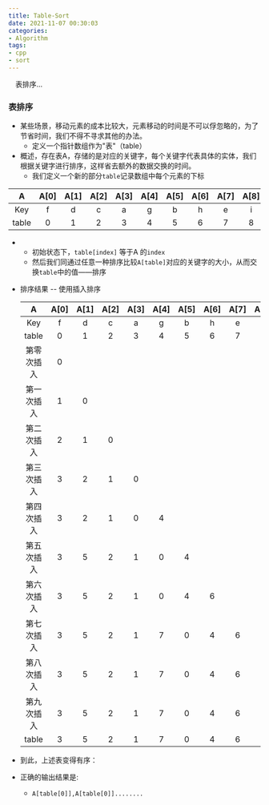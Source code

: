 ```yaml
---
title: Table-Sort
date: 2021-11-07 00:30:03
categories:
- Algorithm
tags:
- cpp
- sort
---
```


<p>
&ensp;&ensp;表排序...
</p>

<!-- more -->

### 表排序

- 某些场景，移动元素的成本比较大，元素移动的时间是不可以俘忽略的，为了节省时间，我们不得不寻求其他的办法。
  - 定义一个指针数组作为"表"（table）
- 概述，存在表A，存储的是对应的关键字，每个关键字代表具体的实体，我们根据关键字进行排序，这样省去额外的数据交换的时间。
  - 我们定义一个新的部分`table`记录数组中每个元素的下标

| A | A[0] | A[1] | A[2] | A[3] | A[4] | A[5] | A[6] | A[7]  | A[8] | A[9] |
|:----:|:----:|:----:|:----:|:----:|:----:|:----:|:----:|:----:|:----:|:----:|
|  Key  | f | d | c | a | g | b | h | e | i | u |
| table | 0 | 1 | 2 | 3 | 4 | 5 | 6 | 7 | 8 | 9 |

  - - 初始状态下，`table[index]` 等于A 的`index`
    - 然后我们同通过任意一种排序比较`A[table]`对应的关键字的大小，从而交换`table`中的值——排序

- 排序结果 -- 使用插入排序

  |     A      | A[0] | A[1] | A[2] | A[3] | A[4] | A[5] | A[6] | A[7] | A[8] | A[9] |
  | :--------: | :--: | :--: | :--: | :--: | :--: | :--: | :--: | :--: | :--: | :--: |
  |    Key     |  f   |  d   |  c   |  a   |  g   |  b   |  h   |  e   |  i   |  u   |
  |   table    |  0   |  1   |  2   |  3   |  4   |  5   |  6   |  7   |  8   |  9   |
  | 第零次插入 |  0   |      |      |      |      |      |      |      |      |      |
  | 第一次插入 |  1   |  0   |      |      |      |      |      |      |      |      |
  | 第二次插入 |  2   |  1   |  0   |      |      |      |      |      |      |      |
  | 第三次插入 |  3   |  2   |  1   |  0   |      |      |      |      |      |      |
  | 第四次插入 |  3   |  2   |  1   |  0   |  4   |      |      |      |      |      |
  | 第五次插入 |  3   |  5   |  2   |  1   |  0   |  4   |      |      |      |      |
  | 第六次插入 |  3   |  5   |  2   |  1   |  0   |  4   |  6   |      |      |      |
  | 第七次插入 |  3   |  5   |  2   |  1   |  7   |  0   |  4   |  6   |      |      |
  | 第八次插入 |  3   |  5   |  2   |  1   |  7   |  0   |  4   |  6   |  8   |      |
  | 第九次插入 |  3   |  5   |  2   |  1   |  7   |  0   |  4   |  6   |  8   |  9   |
  |   table    |  3   |  5   |  2   |  1   |  7   |  0   |  4   |  6   |  8   |  9   |

- 到此，上述表变得有序：
- 正确的输出结果是:
  - `A[table[0]],A[table[0]]........`

